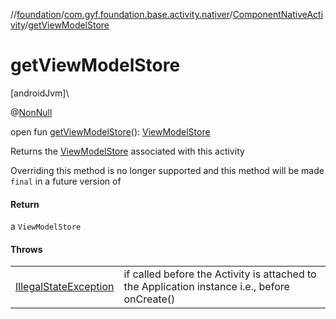 //[foundation](../../../index.md)/[com.gyf.foundation.base.activity.nativer](../index.md)/[ComponentNativeActivity](index.md)/[getViewModelStore](get-view-model-store.md)

# getViewModelStore

[androidJvm]\

@[NonNull](https://developer.android.com/reference/kotlin/androidx/annotation/NonNull.html)

open fun [getViewModelStore](get-view-model-store.md)(): [ViewModelStore](https://developer.android.com/reference/kotlin/androidx/lifecycle/ViewModelStore.html)

Returns the [ViewModelStore](https://developer.android.com/reference/kotlin/androidx/lifecycle/ViewModelStore.html) associated with this activity 

 Overriding this method is no longer supported and this method will be made `final` in a future version of

#### Return

a `ViewModelStore`

#### Throws

| | |
|---|---|
| [IllegalStateException](https://developer.android.com/reference/kotlin/java/lang/IllegalStateException.html) | if called before the Activity is attached to the Application instance i.e., before onCreate() |